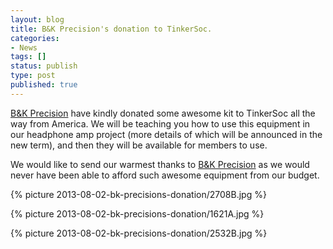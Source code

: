 ```yaml
---
layout: blog 
title: B&K Precision's donation to TinkerSoc.
categories:
- News
tags: []
status: publish
type: post
published: true
---
```

[B&amp;K Precision](http://www.bkprecision.com/) have kindly donated some
awesome kit to TinkerSoc all the way from America. We will be teaching you how
to use this equipment in our headphone amp project (more details of which will
be announced in the new term), and then they will be available for members to
use.

We would like to send our warmest thanks to 
[B&amp;K Precision](http://www.bkprecision.com/) as we would never have been able to
afford such awesome equipment from our budget.

{% picture 2013-08-02-bk-precisions-donation/2708B.jpg  %}

{% picture 2013-08-02-bk-precisions-donation/1621A.jpg  %}

{% picture 2013-08-02-bk-precisions-donation/2532B.jpg %}

